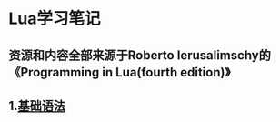 # Lua学习笔记
## 资源和内容全部来源于Roberto lerusalimschy的《Programming in Lua(fourth edition)》

## 1.[基础语法](基础语法.md)